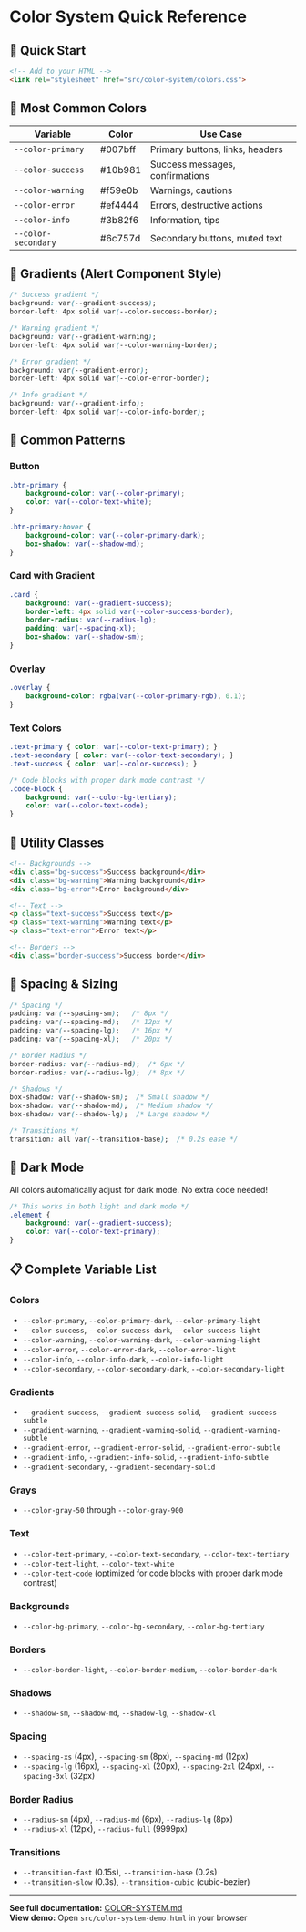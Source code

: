 # Color System Quick Reference

## 🚀 Quick Start

```html
<!-- Add to your HTML -->
<link rel="stylesheet" href="src/color-system/colors.css">
```

## 🎨 Most Common Colors

| Variable | Color | Use Case |
|----------|-------|----------|
| `--color-primary` | #007bff | Primary buttons, links, headers |
| `--color-success` | #10b981 | Success messages, confirmations |
| `--color-warning` | #f59e0b | Warnings, cautions |
| `--color-error` | #ef4444 | Errors, destructive actions |
| `--color-info` | #3b82f6 | Information, tips |
| `--color-secondary` | #6c757d | Secondary buttons, muted text |

## 🌈 Gradients (Alert Component Style)

```css
/* Success gradient */
background: var(--gradient-success);
border-left: 4px solid var(--color-success-border);

/* Warning gradient */
background: var(--gradient-warning);
border-left: 4px solid var(--color-warning-border);

/* Error gradient */
background: var(--gradient-error);
border-left: 4px solid var(--color-error-border);

/* Info gradient */
background: var(--gradient-info);
border-left: 4px solid var(--color-info-border);
```

## 📝 Common Patterns

### Button

```css
.btn-primary {
    background-color: var(--color-primary);
    color: var(--color-text-white);
}

.btn-primary:hover {
    background-color: var(--color-primary-dark);
    box-shadow: var(--shadow-md);
}
```

### Card with Gradient

```css
.card {
    background: var(--gradient-success);
    border-left: 4px solid var(--color-success-border);
    border-radius: var(--radius-lg);
    padding: var(--spacing-xl);
    box-shadow: var(--shadow-sm);
}
```

### Overlay

```css
.overlay {
    background-color: rgba(var(--color-primary-rgb), 0.1);
}
```

### Text Colors

```css
.text-primary { color: var(--color-text-primary); }
.text-secondary { color: var(--color-text-secondary); }
.text-success { color: var(--color-success); }

/* Code blocks with proper dark mode contrast */
.code-block {
    background: var(--color-bg-tertiary);
    color: var(--color-text-code);
}
```

## 🎯 Utility Classes

```html
<!-- Backgrounds -->
<div class="bg-success">Success background</div>
<div class="bg-warning">Warning background</div>
<div class="bg-error">Error background</div>

<!-- Text -->
<p class="text-success">Success text</p>
<p class="text-warning">Warning text</p>
<p class="text-error">Error text</p>

<!-- Borders -->
<div class="border-success">Success border</div>
```

## 📏 Spacing & Sizing

```css
/* Spacing */
padding: var(--spacing-sm);   /* 8px */
padding: var(--spacing-md);   /* 12px */
padding: var(--spacing-lg);   /* 16px */
padding: var(--spacing-xl);   /* 20px */

/* Border Radius */
border-radius: var(--radius-md);  /* 6px */
border-radius: var(--radius-lg);  /* 8px */

/* Shadows */
box-shadow: var(--shadow-sm);  /* Small shadow */
box-shadow: var(--shadow-md);  /* Medium shadow */
box-shadow: var(--shadow-lg);  /* Large shadow */

/* Transitions */
transition: all var(--transition-base);  /* 0.2s ease */
```

## 🌙 Dark Mode

All colors automatically adjust for dark mode. No extra code needed!

```css
/* This works in both light and dark mode */
.element {
    background: var(--gradient-success);
    color: var(--color-text-primary);
}
```

## 📋 Complete Variable List

### Colors

- `--color-primary`, `--color-primary-dark`, `--color-primary-light`
- `--color-success`, `--color-success-dark`, `--color-success-light`
- `--color-warning`, `--color-warning-dark`, `--color-warning-light`
- `--color-error`, `--color-error-dark`, `--color-error-light`
- `--color-info`, `--color-info-dark`, `--color-info-light`
- `--color-secondary`, `--color-secondary-dark`, `--color-secondary-light`

### Gradients

- `--gradient-success`, `--gradient-success-solid`, `--gradient-success-subtle`
- `--gradient-warning`, `--gradient-warning-solid`, `--gradient-warning-subtle`
- `--gradient-error`, `--gradient-error-solid`, `--gradient-error-subtle`
- `--gradient-info`, `--gradient-info-solid`, `--gradient-info-subtle`
- `--gradient-secondary`, `--gradient-secondary-solid`

### Grays

- `--color-gray-50` through `--color-gray-900`

### Text

- `--color-text-primary`, `--color-text-secondary`, `--color-text-tertiary`
- `--color-text-light`, `--color-text-white`
- `--color-text-code` (optimized for code blocks with proper dark mode contrast)

### Backgrounds

- `--color-bg-primary`, `--color-bg-secondary`, `--color-bg-tertiary`

### Borders

- `--color-border-light`, `--color-border-medium`, `--color-border-dark`

### Shadows

- `--shadow-sm`, `--shadow-md`, `--shadow-lg`, `--shadow-xl`

### Spacing

- `--spacing-xs` (4px), `--spacing-sm` (8px), `--spacing-md` (12px)
- `--spacing-lg` (16px), `--spacing-xl` (20px), `--spacing-2xl` (24px), `--spacing-3xl` (32px)

### Border Radius

- `--radius-sm` (4px), `--radius-md` (6px), `--radius-lg` (8px)
- `--radius-xl` (12px), `--radius-full` (9999px)

### Transitions

- `--transition-fast` (0.15s), `--transition-base` (0.2s)
- `--transition-slow` (0.3s), `--transition-cubic` (cubic-bezier)

---

**See full documentation:** [COLOR-SYSTEM.md](COLOR-SYSTEM.md)  
**View demo:** Open `src/color-system-demo.html` in your browser
